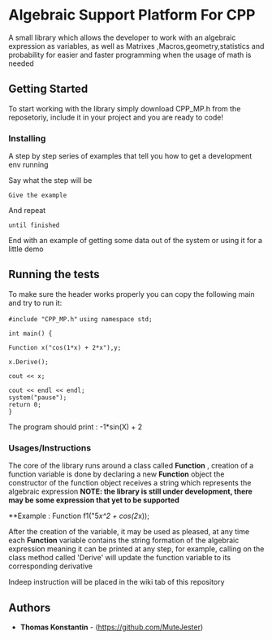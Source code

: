 # Algebraic Support Platform For CPP

A small library which allows the developer to work with an algebraic expression as variables, as well as Matrixes ,Macros,geometry,statistics and probability  for easier and faster programming when the usage of math is needed 

## Getting Started

To start working with the library simply download CPP_MP.h from the reposetoriy, include it in your project and you are ready to code! 



### Installing

A step by step series of examples that tell you how to get a development env running

Say what the step will be

```
Give the example
```

And repeat

```
until finished
```

End with an example of getting some data out of the system or using it for a little demo

## Running the tests

To make sure the header works properly you can copy the following main and try to run it:

`#include "CPP_MP.h"`
`using namespace std;`


    int main() {
   
    Function x("cos(1*x) + 2*x"),y;
  
    x.Derive();
  
    cout << x;

    cout << endl << endl;
    system("pause");
    return 0;
    }


The program should print : -1*sin(X) + 2


### Usages/Instructions

The core of the library runs around a class called __Function__ ,
creation of a function variable is done by declaring a new __Function__ object
the constructor of the function object receives a string which represents the algebraic
expression
__NOTE: the library is still under development, there may be some expression that yet to be supported__

**Example : Function f1("5*x^2 + cos(2*x));

After the creation of the variable, it may be used as pleased, at any time each __Function__ variable
contains the string formation of the algebraic expression meaning it can be printed at any step, for example, calling on the class method called 'Derive' will update the function variable to its
corresponding derivative 

Indeep instruction will be placed in the wiki tab of this repository 




## Authors

* **Thomas Konstantin** - (https://github.com/MuteJester)


